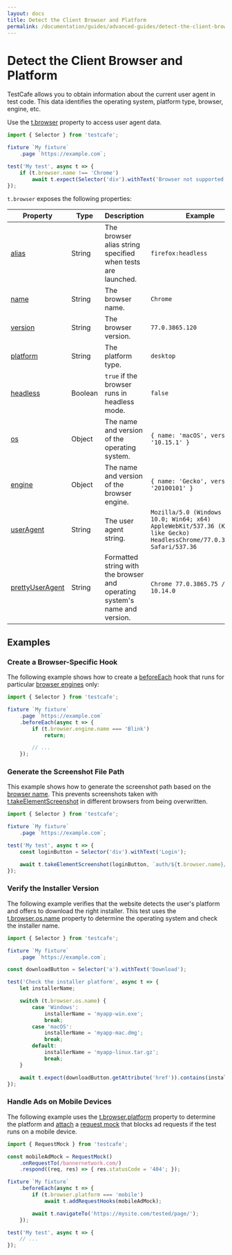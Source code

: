 ```yaml
---
layout: docs
title: Detect the Client Browser and Platform
permalink: /documentation/guides/advanced-guides/detect-the-client-browser-and-platform.html
---
```

# Detect the Client Browser and Platform

TestCafe allows you to obtain information about the current user agent in test code. This data identifies the operating system, platform type, browser, engine, etc.

Use the [t.browser](../../reference/test-api/testcontroller/browser.md) property to access user agent data.

```js
import { Selector } from 'testcafe';

fixture `My fixture`
    .page `https://example.com`;

test('My test', async t => {
    if (t.browser.name !== 'Chrome')
        await t.expect(Selector('div').withText('Browser not supported').visible).ok();
});
```

`t.browser` exposes the following properties:

Property | Type | Description   | Example
-------- | ---- | ------------- | -------
[alias](../../reference/test-api/testcontroller/browser.md#alias) | String | The browser alias string specified when tests are launched. | `firefox:headless`
[name](../../reference/test-api/testcontroller/browser.md#name) | String | The browser name. | `Chrome`
[version](../../reference/test-api/testcontroller/browser.md#version) | String | The browser version. | `77.0.3865.120`
[platform](../../reference/test-api/testcontroller/browser.md#platform) | String | The platform type. | `desktop`
[headless](../../reference/test-api/testcontroller/browser.md#headless) | Boolean | `true` if the browser runs in headless mode. | `false`
[os](../../reference/test-api/testcontroller/browser.md#os) | Object | The name and version of the operating system. | `{ name: 'macOS', version: '10.15.1' }`
[engine](../../reference/test-api/testcontroller/browser.md#engine) | Object | The name and version of the browser engine. |  `{ name: 'Gecko', version: '20100101' }`
[userAgent](../../reference/test-api/testcontroller/browser.md#useragent) | String | The user agent string. | `Mozilla/5.0 (Windows NT 10.0; Win64; x64) AppleWebKit/537.36 (KHTML, like Gecko) HeadlessChrome/77.0.3865.120 Safari/537.36`
[prettyUserAgent](../../reference/test-api/testcontroller/browser.md#prettyuseragent) | String | Formatted string with the browser and operating system's name and version. | `Chrome 77.0.3865.75 / macOS 10.14.0`

## Examples

### Create a Browser-Specific Hook

The following example shows how to create a [beforeEach](../basic-guides/test-organization.md#test-hooks) hook that runs for particular [browser engines](../../reference/test-api/testcontroller/browser.md#engine) only:

```js
import { Selector } from 'testcafe';

fixture `My fixture`
    .page `https://example.com`
    .beforeEach(async t => {
        if (t.browser.engine.name === 'Blink')
            return;

        // ...
    });
```

### Generate the Screenshot File Path

This example shows how to generate the screenshot path based on the [browser name](../../reference/test-api/testcontroller/browser.md#name). This prevents screenshots taken with [t.takeElementScreenshot](../../reference/test-api/testcontroller/takeelementscreenshot.md) in different browsers from being overwritten.

```js
import { Selector } from 'testcafe';

fixture `My fixture`
    .page `https://example.com`;

test('My test', async t => {
    const loginButton = Selector('div').withText('Login');

    await t.takeElementScreenshot(loginButton, `auth/${t.browser.name}/login-button.png`);
});
```

### Verify the Installer Version

The following example verifies that the website detects the user's platform and offers to download the right installer. This test uses the [t.browser.os.name](../../reference/test-api/testcontroller/browser.md#os) property to determine the operating system and check the installer name.

```js
import { Selector } from 'testcafe';

fixture `My fixture`
    .page `https://example.com`;

const downloadButton = Selector('a').withText('Download');

test('Check the installer platform', async t => {
    let installerName;

    switch (t.browser.os.name) {
        case 'Windows':
            installerName = 'myapp-win.exe';
            break;
        case 'macOS':
            installerName = 'myapp-mac.dmg';
            break;
        default:
            installerName = 'myapp-linux.tar.gz';
            break;
    }

    await t.expect(downloadButton.getAttribute('href')).contains(installerName);
});
```

### Handle Ads on Mobile Devices

The following example uses the [t.browser.platform](../../reference/test-api/testcontroller/browser.md#platform) property to determine the platform and [attach](intercept-http-requests.md#attach-hooks-to-tests-and-fixtures) a [request mock](intercept-http-requests.md#mock-http-requests) that blocks ad requests if the test runs on a mobile device.

```js
import { RequestMock } from 'testcafe';

const mobileAdMock = RequestMock()
    .onRequestTo(/bannernetwork.com/)
    .respond((req, res) => { res.statusCode = '404'; });

fixture `My fixture`
    .beforeEach(async t => {
        if (t.browser.platform === 'mobile')
            await t.addRequestHooks(mobileAdMock);

        await t.navigateTo('https://mysite.com/tested/page/');
    });

test('My test', async t => {
    // ...
});
```
